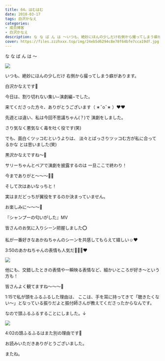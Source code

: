 ```yaml
---
title: 64。はむはむ
date: 2018-03-17
tags: 白沢かなえ
categories: 
- 成员博客
- 白沢かなえ
description: な な ば ん は 〜いつも、絶妙にほんの少しだけ右側から撮ってしまう癖があります。白沢かなえです🌷今日は、割り切れない集い−演劇編−でした。...
cover: https://files.zzzhxxx.top/img/24eb5d6294c8e78f64bfe7cca19df.jpg 
---
```







な な ば ん は 〜

![](https://files.zzzhxxx.top/img/24eb5d6294c8e78f64bfe7cca19df.jpg)



いつも、絶妙にほんの少しだけ
右側から撮ってしまう癖があります。


白沢かなえです🌷















今日は、割り切れない集い−演劇編−でした。


来てくださった方々、ありがとうございます（ ∗   ̑ o   ̑ ∗ ）❤️❤️








先週とは違い、私は今回不思議ちゃん(？)で
演劇をしました。

さり気なく悪気なく毒を吐く役です(笑)




でも、面白くツッコむというよりは、
淡々とばっさりツッコむ方が私に合ってるかな
とは思いました(笑)

黒沢かなえですね〜🖤







サリーちゃんとペアで演劇を披露するのは
一旦ここで終わり！


今までありがと〜〜〜🐶🐾








そして次はあいなっちと！


実はまだどっちが翼役をするのか決まっていません。


お楽しみに〜〜〜🌷



















『シャンプーの匂いがした』MV

皆さんのお気に入りシーン把握しました⭕️







私が一番好きなあかねちゃんのシーンを共感してもらえて嬉しい☺️❤️



3:50のあかねちゃんの表情も人気だ🤦🏻‍♀️❤️

![](https://files.zzzhxxx.top/img/24eb5d6294c8e78f64bfe7cca19df-01.png)




他にも、交錯したときの表情や一瞬映る表情など、細かいところが好き〜という方も！


皆さんよく観てますね〜〜〜🌷








1:15で私が頭をふるふるした理由は、
ここは、手を耳に持ってきて「聴きたくない〜」となっている振りだよと振付師さんが教えてくださったからなんです。

なので頭ふるふるすることにしました。↓

![](https://files.zzzhxxx.top/img/24eb5d6294c8e78f64bfe7cca19df-02.png)






4:02の頭ふるふるはまた別の理由です🤫

















お読みいただきありがとうございました。


またね。


